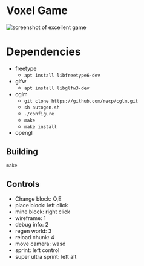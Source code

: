 # Voxel Game

![screenshot of excellent game](https://github.com/kennoath/voxelgame/blob/master/screen.png "I hope this works")

# Dependencies
 * freetype
   * `apt install libfreetype6-dev`
 * glfw
   * `apt install libglfw3-dev`
 * cglm
   * `git clone https://github.com/recp/cglm.git`
   * `sh autogen.sh`
   * `./configure`
   * `make`
   * `make install`
 * opengl

## Building
`make`

## Controls
 * Change block: Q,E
 * place block: left click
 * mine block: right click
 * wireframe: 1
 * debug info: 2
 * regen world: 3
 * reload chunk: 4
 * move camera: wasd
 * sprint: left control
 * super ultra sprint: left alt
